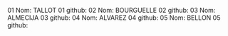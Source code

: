 01 Nom: TALLOT
01 github:
02 Nom: BOURGUELLE
02 github:
03 Nom: ALMECIJA
03 github:
04 Nom: ALVAREZ
04 github:
05 Nom: BELLON
05 github: